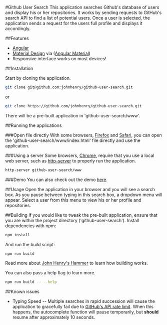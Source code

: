 #Github User Search
This application searches Github's database of users and display his or her repositories. It works by sending requests to GitHub's search API to find a list of potential users. Once a user is selected, the application sends a request for the users full profile and displays it accordingly.

##Features

- [Angular](https://angularjs.org/)
- [Material Design](https://www.google.com/design/spec/material-design/) via ([Angular Material](https://material.angularjs.org/))
- Responsive interface works on most devices!

##Installation

Start by cloning the application.

```bash
git clone git@github.com:johnhenry/github-user-search.git
```

or

```bash
git clone https://github.com/johnhenry/github-user-search.git
```

There will be a pre-built application in 'github-user-search/www'.

##Running the applications

###Open file directly
With some browsers, [Firefox](https://www.mozilla.org/en-US/firefox/) and [Safari](http://www.apple.com/safari/), you can open the 'github-user-search/www/index.html' file directly and use the application.

###Using a server
Some browsers, [Chrome](https://www.google.com/chrome), require that you use a local web server, such as [http-server](https://github.com/indexzero/http-server) to properly run the application.

```bash
http-server github-user-search/www
```

###Demo
You can also check out the demo [here](http://healthy-memory.surge.sh).

##Usage
Open the application in your browser and you will see a search box. As you pause between typing in this search box, a dropdown menu will appear. Select a user from this menu to view his or her profile and repositories.


##Building
If you would like to tweak the pre-built application, ensure that you are within the project directory ('github-user-search').
Install dependencies with npm:

```bash
npm install
```

And run the build script:

```bash
npm run build
```

Read more about [John Henry's Hammer](https://github.com/johnhenry/john-henrys-hammer) to learn how building works.

You can also pass a help flag to learn more.

```bash
npm run build -- --help
```

##Known issues

- Typing Speed -- Multiple searches in rapid succession will cause the application to gracefully fail due to [GitHub's API rate limit](https://developer.github.com/v3/search/#rate-limit). When this happens, the autocomplete function will pause temporarily, but **should** resume after approximately 10 seconds.
